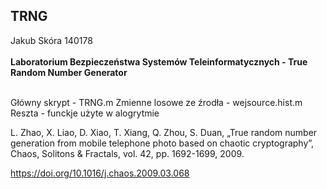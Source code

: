 ## TRNG
Jakub Skóra 140178 <br/>
<br/>
**Laboratorium Bezpieczeństwa Systemów Teleinformatycznych - True Random Number Generator**  <br/>
<br/>


Główny skrypt - TRNG.m
Zmienne losowe ze źrodła - wejsource.hist.m
Reszta - funckje użyte w alogrytmie



L. Zhao, X. Liao, D. Xiao, T. Xiang, Q. Zhou, S. Duan, „True random number generation from mobile telephone photo based on chaotic cryptography”,  Chaos, Solitons & Fractals, vol. 42, pp. 1692-1699, 2009.

https://doi.org/10.1016/j.chaos.2009.03.068

